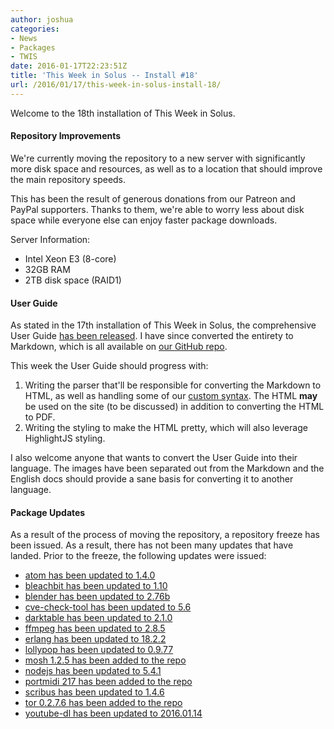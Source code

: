 ```yaml
---
author: joshua
categories:
- News
- Packages
- TWIS
date: 2016-01-17T22:23:51Z
title: 'This Week in Solus -- Install #18'
url: /2016/01/17/this-week-in-solus-install-18/
--- 
```


Welcome to the 18th installation of This Week in Solus. 

#### Repository Improvements

We're currently moving the repository to a new server with significantly more disk space and resources, as well as to a location that should improve the main repository speeds.

This has been the result of generous donations from our Patreon and PayPal supporters. Thanks to them, we're able to worry less about disk space while everyone else can enjoy faster package downloads.

Server Information:

- Intel Xeon E3 (8-core)
- 32GB RAM
- 2TB disk space (RAID1)

#### User Guide

As stated in the 17th installation of This Week in Solus, the comprehensive User Guide [has been released](https://drive.google.com/file/d/0B5Ymf8oYXx-PWTVJR0pmM3daZUE/view?usp=sharing). 
I have since converted the entirety to Markdown, which is all available on [our GitHub repo](https://github.com/solus-project/user-guide).

This week the User Guide should progress with:

1. Writing the parser that'll be responsible for converting the Markdown to HTML, as well as handling some of our [custom syntax](https://github.com/solus-project/user-guide/blob/master/Custom-Syntax.md). The HTML **may** be used on the 
site (to be discussed) in addition to converting the HTML to PDF.
2. Writing the styling to make the HTML pretty, which will also leverage HighlightJS styling.

I also welcome anyone that wants to convert the User Guide into their language. The images have been separated out from the Markdown and the English docs should provide a sane basis for converting it to another language.

#### Package Updates

As a result of the process of moving the repository, a repository freeze has been issued. As a result, there has not been many updates that have landed. Prior to the freeze, the following updates were issued:

- [atom has been updated to 1.4.0](https://git.solus-project.com/packages/atom/commit/?id=9e777ea9b7615ade673bc9c656e974aa5b3e8531)
- [bleachbit has been updated to 1.10](https://git.solus-project.com/packages/bleachbit/commit/?id=bc186b29f92c0f2a797f0c8808d3d4319f6ad52b)
- [blender has been updated to 2.76b](https://git.solus-project.com/packages/blender/commit/?id=93863546b76959f39a5fdaf2c44d6544b96e0d8b)
- [cve-check-tool has been updated to 5.6](https://git.solus-project.com/packages/cve-check-tool/commit/?id=ab17a1106cad1e2713917ac8bcb9274586f326bb)
- [darktable has been updated to 2.1.0](https://git.solus-project.com/packages/darktable/commit/?id=083a5a1fe931755dbadac9582c754fb196543eb8)
- [ffmpeg has been updated to 2.8.5](https://git.solus-project.com/packages/ffmpeg/commit/?id=9d32bf901f8de3eeffd6e9d80fd49b89e4bc8392)
- [erlang has been updated to 18.2.2](https://git.solus-project.com/packages/erlang/commit/?id=9bd7eead337872e54285d4497a6fc5525c3176a7)
- [lollypop has been updated to 0.9.77](https://git.solus-project.com/packages/lollypop/commit/?id=ff0947fe938e78bbd4f60127e8e027d71562d4f2)
- [mosh 1.2.5 has been added to the repo](https://git.solus-project.com/packages/mosh/commit/?id=26cc3af6d2bd7cde4d258ec6cb8db26bbe6958a6)
- [nodejs has been updated to 5.4.1](https://git.solus-project.com/packages/nodejs/commit/?id=703e243ccf58a67f516b4e8bc36f07ceda220391)
- [portmidi 217 has been added to the repo](https://git.solus-project.com/packages/portmidi/commit/?id=fbef066d27a8469f6a6f93b7f8ace267e56e2636)
- [scribus has been updated to 1.4.6](https://git.solus-project.com/packages/scribus/commit/?id=1d3c79f517bc7c248d7c7fc26c4ca7935ae8d3a6)
- [tor 0.2.7.6 has been added to the repo](https://git.solus-project.com/packages/tor/commit/?id=f132d205664ec365d4930f4e30af00b1b4b215a0)
- [youtube-dl has been updated to 2016.01.14](https://git.solus-project.com/packages/youtube-dl/commit/?id=4dd0f34defc8fb1082eff340b74e2979b522a422)

          